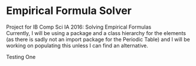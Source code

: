 # Empirical Formula Solver

Project for IB Comp Sci IA 2016:
Solving Empirical Formulas
<br /> 
Currently, I will be using a package and a class hierarchy for the elements (as there is sadly not an import package for the Periodic Table) and I will be working on populating this unless I can find an alternative.



Testing One
